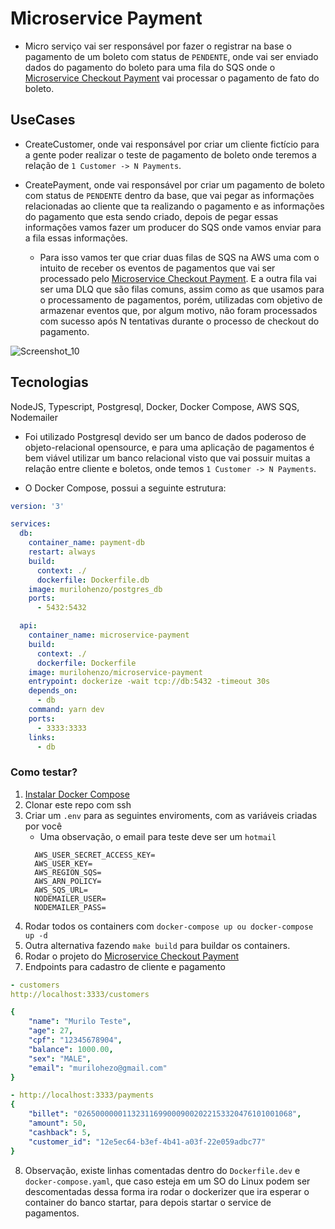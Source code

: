 # Microservice Payment
- Micro serviço vai ser responsável por fazer o registrar na base o pagamento de um boleto com status de ```PENDENTE```, onde vai ser enviado dados do pagamento do boleto para uma fila do SQS onde o [Microservice Checkout Payment](https://github.com/murilohenzo/microservice-checkout-payment) vai processar o pagamento de fato do boleto.
## UseCases
- CreateCustomer, onde vai responsável por criar um cliente fictício para a gente poder realizar o teste de pagamento de boleto onde teremos a relação de ```1 Customer -> N Payments```.
- CreatePayment, onde vai responsável por criar um pagamento de boleto com status de ```PENDENTE``` dentro da base, que vai pegar as informações relacionadas ao cliente que ta realizando o pagamento e as informações do pagamento que esta sendo criado, depois de pegar essas informações vamos fazer um producer do SQS onde vamos enviar para a fila essas informações.

    - Para isso vamos ter que criar duas filas de SQS na AWS uma com o intuito de receber os eventos de pagamentos que vai ser processado pelo [Microservice Checkout Payment](https://github.com/murilohenzo/microservice-checkout-payment). E a outra fila vai ser uma DLQ que são filas comuns, assim como as que usamos para o processamento de pagamentos, porém, utilizadas com objetivo de armazenar eventos que, por algum motivo, não foram processados com sucesso após N tentativas durante o processo de checkout do pagamento.

![Screenshot_10](https://user-images.githubusercontent.com/28688721/185530714-93fea336-7bdb-4e8a-a136-24ba041759ec.png)

## Tecnologias
NodeJS, Typescript, Postgresql, Docker, Docker Compose, AWS SQS, Nodemailer

- Foi utilizado Postgresql devido ser um banco de dados poderoso de objeto-relacional opensource, e para uma aplicação de pagamentos é bem viável utilizar um banco relacional visto que vai possuir muitas a relação entre cliente e boletos, onde temos  ```1 Customer -> N Payments```.

- O Docker Compose, possui a seguinte estrutura:
```yaml
version: '3'

services:
  db:
    container_name: payment-db
    restart: always
    build: 
      context: ./
      dockerfile: Dockerfile.db
    image: murilohenzo/postgres_db
    ports:
      - 5432:5432

  api:
    container_name: microservice-payment
    build: 
      context: ./
      dockerfile: Dockerfile
    image: murilohenzo/microservice-payment
    entrypoint: dockerize -wait tcp://db:5432 -timeout 30s 
    depends_on:
      - db
    command: yarn dev
    ports:
      - 3333:3333
    links:
      - db
```

### Como testar?

1. [Instalar Docker Compose](https://docs.docker.com/compose/install/)
2. Clonar este repo com ssh
3. Criar um ```.env``` para as seguintes enviroments, com as variáveis criadas por você
   - Uma observação, o email para teste deve ser um ```hotmail```
    ```.env 
      AWS_USER_SECRET_ACCESS_KEY=
      AWS_USER_KEY=
      AWS_REGION_SQS=
      AWS_ARN_POLICY=
      AWS_SQS_URL=
      NODEMAILER_USER=
      NODEMAILER_PASS=
    ```
4. Rodar todos os containers com `docker-compose up ou docker-compose up -d`
5. Outra alternativa fazendo `make build` para buildar os containers.
6. Rodar o projeto do [Microservice Checkout Payment](https://github.com/murilohenzo/microservice-checkout-payment)
7. Endpoints para cadastro de cliente e pagamento 

```yaml
- customers
http://localhost:3333/customers

{
	"name": "Murilo Teste",
	"age": 27,
	"cpf": "12345678904",
	"balance": 1000.00,
	"sex": "MALE",
	"email": "murilohezo@gmail.com"
}

- http://localhost:3333/payments
{
	"billet": "026500000011323116990009002022153320476101001068",
	"amount": 50,
	"cashback": 5,
	"customer_id": "12e5ec64-b3ef-4b41-a03f-22e059adbc77"
}
```

8. Observação, existe linhas comentadas dentro do ```Dockerfile.dev``` e ```docker-compose.yaml```, que caso esteja em um SO do Linux podem ser descomentadas dessa forma ira rodar o dockerizer que ira esperar o container do banco startar, para depois startar o service de pagamentos.
